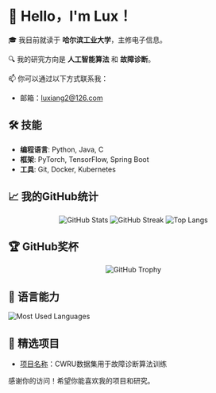 # 👋 Hello，l'm Lux！

🎓 我目前就读于 **哈尔滨工业大学**，主修电子信息。

🔍 我的研究方向是 **人工智能算法** 和 **故障诊断**。

📫 你可以通过以下方式联系我：
- 邮箱：luxiang2@126.com

## 🛠 技能

- **编程语言**: Python, Java, C
- **框架**: PyTorch, TensorFlow, Spring Boot
- **工具**: Git, Docker, Kubernetes

## 📈 我的GitHub统计

<p align="center">
  <img src="https://github-readme-stats.vercel.app/api?username=AiChiXiaoXiongBingGan&show_icons=true&theme=radical" alt="GitHub Stats" />
  <img src="https://github-readme-streak-stats.herokuapp.com/?user=AiChiXiaoXiongBingGan&theme=radical" alt="GitHub Streak" />
  <img src="https://github-readme-stats.vercel.app/api/top-langs/?username=AiChiXiaoXiongBingGan&layout=compact&theme=radical" alt="Top Langs" />
</p>

## 🏆 GitHub奖杯

<p align="center">
  <img src="https://github-profile-trophy.vercel.app/?username=AiChiXiaoXiongBingGan&theme=onedark" alt="GitHub Trophy" />
</p>

## 🌟 语言能力

![Most Used Languages](https://github-readme-stats.vercel.app/api/top-langs/?username=AiChiXiaoXiongBingGan&theme=dark&layout=compact)


## 🌟 精选项目

- [项目名称](https://github.com/AiChiXiaoXiongBingGan/CWRU-dataset)：CWRU数据集用于故障诊断算法训练

感谢你的访问！希望你能喜欢我的项目和研究。
